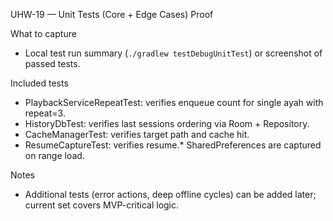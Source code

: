 UHW-19 — Unit Tests (Core + Edge Cases) Proof

What to capture
- Local test run summary (`./gradlew testDebugUnitTest`) or screenshot of passed tests.

Included tests
- PlaybackServiceRepeatTest: verifies enqueue count for single ayah with repeat=3.
- HistoryDbTest: verifies last sessions ordering via Room + Repository.
- CacheManagerTest: verifies target path and cache hit.
- ResumeCaptureTest: verifies resume.* SharedPreferences are captured on range load.

Notes
- Additional tests (error actions, deep offline cycles) can be added later; current set covers MVP-critical logic.
